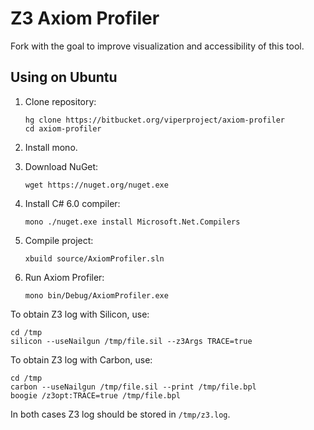 # Z3 Axiom Profiler

Fork with the goal to improve visualization and accessibility of this tool.

## Using on Ubuntu

1.  Clone repository:

        hg clone https://bitbucket.org/viperproject/axiom-profiler
        cd axiom-profiler

2.  Install mono.
3.  Download NuGet:

        wget https://nuget.org/nuget.exe

4.  Install C# 6.0 compiler:

        mono ./nuget.exe install Microsoft.Net.Compilers

5.  Compile project:

        xbuild source/AxiomProfiler.sln

6.  Run Axiom Profiler:

        mono bin/Debug/AxiomProfiler.exe

To obtain Z3 log with Silicon, use:

    cd /tmp
    silicon --useNailgun /tmp/file.sil --z3Args TRACE=true

To obtain Z3 log with Carbon, use:

    cd /tmp
    carbon --useNailgun /tmp/file.sil --print /tmp/file.bpl
    boogie /z3opt:TRACE=true /tmp/file.bpl

In both cases Z3 log should be stored in `/tmp/z3.log`.

